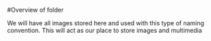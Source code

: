 #Overview of folder

We will have all images stored here and used with this type of naming convention.
This will act as our place to store images and multimedia 
